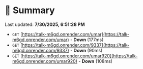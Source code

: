 # 📖 Summary
Last updated: **7/30/2025, 6:51:28 PM**

- `GET` [https://talk-m6gd.onrender.com/umar](https://talk-m6gd.onrender.com/umar) - **Down** (177ms)
- `GET` [https://talk-m6gd.onrender.com/9337](https://talk-m6gd.onrender.com/9337) - **Down** (90ms)
- `GET` [https://talk-m6gd.onrender.com/umar920](https://talk-m6gd.onrender.com/umar920) - **Down** (108ms)
